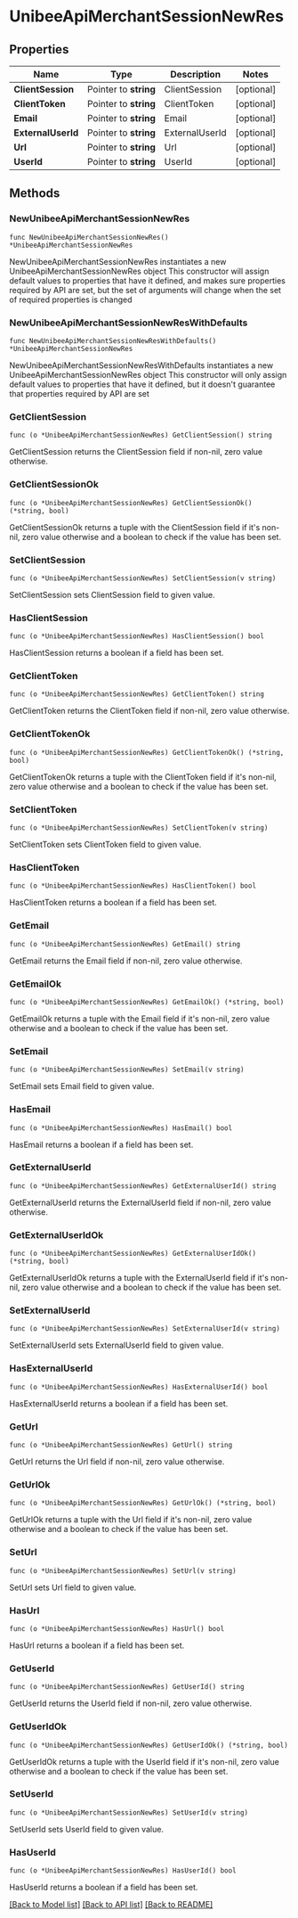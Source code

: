 # UnibeeApiMerchantSessionNewRes

## Properties

Name | Type | Description | Notes
------------ | ------------- | ------------- | -------------
**ClientSession** | Pointer to **string** | ClientSession | [optional] 
**ClientToken** | Pointer to **string** | ClientToken | [optional] 
**Email** | Pointer to **string** | Email | [optional] 
**ExternalUserId** | Pointer to **string** | ExternalUserId | [optional] 
**Url** | Pointer to **string** | Url | [optional] 
**UserId** | Pointer to **string** | UserId | [optional] 

## Methods

### NewUnibeeApiMerchantSessionNewRes

`func NewUnibeeApiMerchantSessionNewRes() *UnibeeApiMerchantSessionNewRes`

NewUnibeeApiMerchantSessionNewRes instantiates a new UnibeeApiMerchantSessionNewRes object
This constructor will assign default values to properties that have it defined,
and makes sure properties required by API are set, but the set of arguments
will change when the set of required properties is changed

### NewUnibeeApiMerchantSessionNewResWithDefaults

`func NewUnibeeApiMerchantSessionNewResWithDefaults() *UnibeeApiMerchantSessionNewRes`

NewUnibeeApiMerchantSessionNewResWithDefaults instantiates a new UnibeeApiMerchantSessionNewRes object
This constructor will only assign default values to properties that have it defined,
but it doesn't guarantee that properties required by API are set

### GetClientSession

`func (o *UnibeeApiMerchantSessionNewRes) GetClientSession() string`

GetClientSession returns the ClientSession field if non-nil, zero value otherwise.

### GetClientSessionOk

`func (o *UnibeeApiMerchantSessionNewRes) GetClientSessionOk() (*string, bool)`

GetClientSessionOk returns a tuple with the ClientSession field if it's non-nil, zero value otherwise
and a boolean to check if the value has been set.

### SetClientSession

`func (o *UnibeeApiMerchantSessionNewRes) SetClientSession(v string)`

SetClientSession sets ClientSession field to given value.

### HasClientSession

`func (o *UnibeeApiMerchantSessionNewRes) HasClientSession() bool`

HasClientSession returns a boolean if a field has been set.

### GetClientToken

`func (o *UnibeeApiMerchantSessionNewRes) GetClientToken() string`

GetClientToken returns the ClientToken field if non-nil, zero value otherwise.

### GetClientTokenOk

`func (o *UnibeeApiMerchantSessionNewRes) GetClientTokenOk() (*string, bool)`

GetClientTokenOk returns a tuple with the ClientToken field if it's non-nil, zero value otherwise
and a boolean to check if the value has been set.

### SetClientToken

`func (o *UnibeeApiMerchantSessionNewRes) SetClientToken(v string)`

SetClientToken sets ClientToken field to given value.

### HasClientToken

`func (o *UnibeeApiMerchantSessionNewRes) HasClientToken() bool`

HasClientToken returns a boolean if a field has been set.

### GetEmail

`func (o *UnibeeApiMerchantSessionNewRes) GetEmail() string`

GetEmail returns the Email field if non-nil, zero value otherwise.

### GetEmailOk

`func (o *UnibeeApiMerchantSessionNewRes) GetEmailOk() (*string, bool)`

GetEmailOk returns a tuple with the Email field if it's non-nil, zero value otherwise
and a boolean to check if the value has been set.

### SetEmail

`func (o *UnibeeApiMerchantSessionNewRes) SetEmail(v string)`

SetEmail sets Email field to given value.

### HasEmail

`func (o *UnibeeApiMerchantSessionNewRes) HasEmail() bool`

HasEmail returns a boolean if a field has been set.

### GetExternalUserId

`func (o *UnibeeApiMerchantSessionNewRes) GetExternalUserId() string`

GetExternalUserId returns the ExternalUserId field if non-nil, zero value otherwise.

### GetExternalUserIdOk

`func (o *UnibeeApiMerchantSessionNewRes) GetExternalUserIdOk() (*string, bool)`

GetExternalUserIdOk returns a tuple with the ExternalUserId field if it's non-nil, zero value otherwise
and a boolean to check if the value has been set.

### SetExternalUserId

`func (o *UnibeeApiMerchantSessionNewRes) SetExternalUserId(v string)`

SetExternalUserId sets ExternalUserId field to given value.

### HasExternalUserId

`func (o *UnibeeApiMerchantSessionNewRes) HasExternalUserId() bool`

HasExternalUserId returns a boolean if a field has been set.

### GetUrl

`func (o *UnibeeApiMerchantSessionNewRes) GetUrl() string`

GetUrl returns the Url field if non-nil, zero value otherwise.

### GetUrlOk

`func (o *UnibeeApiMerchantSessionNewRes) GetUrlOk() (*string, bool)`

GetUrlOk returns a tuple with the Url field if it's non-nil, zero value otherwise
and a boolean to check if the value has been set.

### SetUrl

`func (o *UnibeeApiMerchantSessionNewRes) SetUrl(v string)`

SetUrl sets Url field to given value.

### HasUrl

`func (o *UnibeeApiMerchantSessionNewRes) HasUrl() bool`

HasUrl returns a boolean if a field has been set.

### GetUserId

`func (o *UnibeeApiMerchantSessionNewRes) GetUserId() string`

GetUserId returns the UserId field if non-nil, zero value otherwise.

### GetUserIdOk

`func (o *UnibeeApiMerchantSessionNewRes) GetUserIdOk() (*string, bool)`

GetUserIdOk returns a tuple with the UserId field if it's non-nil, zero value otherwise
and a boolean to check if the value has been set.

### SetUserId

`func (o *UnibeeApiMerchantSessionNewRes) SetUserId(v string)`

SetUserId sets UserId field to given value.

### HasUserId

`func (o *UnibeeApiMerchantSessionNewRes) HasUserId() bool`

HasUserId returns a boolean if a field has been set.


[[Back to Model list]](../README.md#documentation-for-models) [[Back to API list]](../README.md#documentation-for-api-endpoints) [[Back to README]](../README.md)


